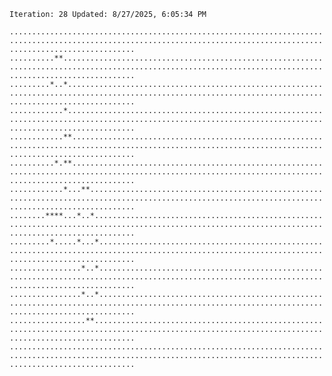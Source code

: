 `Iteration: 28 Updated: 8/27/2025, 6:05:34 PM`
<!-- GOL_START -->
`........................................................................................................................................................................`</br>
`..........**............................................................................................................................................................`</br>
`.........*..*...........................................................................................................................................................`</br>
`............*...........................................................................................................................................................`</br>
`............**..........................................................................................................................................................`</br>
`..........*.**..........................................................................................................................................................`</br>
`............*...**......................................................................................................................................................`</br>
`........****...*..*.....................................................................................................................................................`</br>
`.........*.....*...*....................................................................................................................................................`</br>
`................*..*....................................................................................................................................................`</br>
`................*..*....................................................................................................................................................`</br>
`.................**.....................................................................................................................................................`</br>
`........................................................................................................................................................................`</br>
<!-- GOL_END -->
